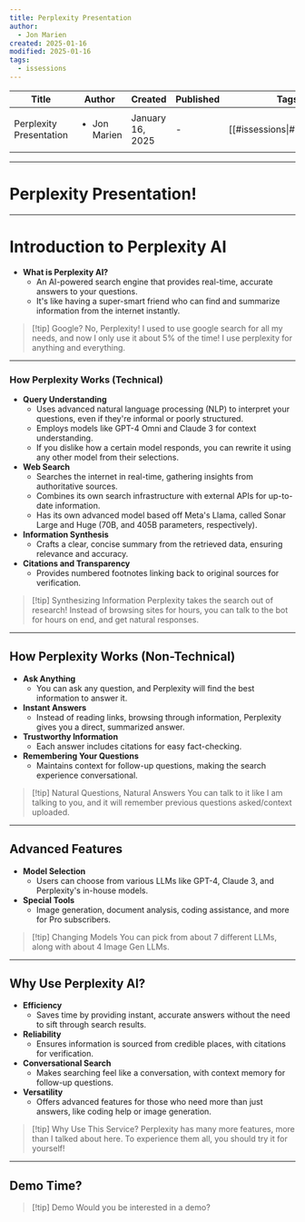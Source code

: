```yaml
---
title: Perplexity Presentation
author:
  - Jon Marien
created: 2025-01-16
modified: 2025-01-16
tags:
  - issessions
---
```


| Title                   | Author                       | Created          | Published | Tags                         |
| ----------------------- | ---------------------------- | ---------------- | --------- | ---------------------------- |
| Perplexity Presentation | <ul><li>Jon Marien</li></ul> | January 16, 2025 | \-        | [[#issessions\|#issessions]] |

---
<!-- .slide: data-auto-animate -->
<!-- slide bg="aquamarine" -->
# Perplexity Presentation!
---
<!-- .slide: data-auto-animate -->
<!-- slide bg="aquamarine" -->
# Introduction to Perplexity AI

- **What is Perplexity AI?**
    - An AI-powered search engine that provides real-time, accurate answers to your questions.
    - It's like having a super-smart friend who can find and summarize information from the internet instantly.

> [!tip] Google? No, Perplexity!
> I used to use google search for all my needs, and now I only use it about 5% of the time! I use perplexity for anything and everything.

---
<!-- .slide: data-auto-animate -->
<!-- slide bg="aquamarine" -->
### How Perplexity Works (Technical)

- **Query Understanding**
    - Uses advanced natural language processing (NLP) to interpret your questions, even if they're informal or poorly structured.
    - Employs models like GPT-4 Omni and Claude 3 for context understanding.
    - If you dislike how a certain model responds, you can rewrite it using any other model from their selections.
- **Web Search**
    - Searches the internet in real-time, gathering insights from authoritative sources.
    - Combines its own search infrastructure with external APIs for up-to-date information.
    - Has its own advanced model based off Meta's Llama, called Sonar Large and Huge (70B, and 405B parameters, respectively). 
- **Information Synthesis**
    - Crafts a clear, concise summary from the retrieved data, ensuring relevance and accuracy.
- **Citations and Transparency**
    - Provides numbered footnotes linking back to original sources for verification.

> [!tip] Synthesizing Information
> Perplexity takes the search out of research! Instead of browsing sites for hours, you can talk to the bot for hours on end, and get natural responses.

---

<!-- .slide: data-auto-animate -->
<!-- slide bg="aquamarine" -->
## How Perplexity Works (Non-Technical)

- **Ask Anything**
    - You can ask any question, and Perplexity will find the best information to answer it. 
- **Instant Answers**
    - Instead of reading links, browsing through information, Perplexity gives you a direct, summarized answer.
- **Trustworthy Information**
    - Each answer includes citations for easy fact-checking.
- **Remembering Your Questions**
    - Maintains context for follow-up questions, making the search experience conversational.

> [!tip] Natural Questions, Natural Answers
> You can talk to it like I am talking to you, and it will remember previous questions asked/context uploaded.

---
<!-- .slide: data-auto-animate -->
<!-- slide bg="aquamarine" -->
## Advanced Features

- **Model Selection**
    - Users can choose from various LLMs like GPT-4, Claude 3, and Perplexity's in-house models.
- **Special Tools**
    - Image generation, document analysis, coding assistance, and more for Pro subscribers.

> [!tip] Changing Models
> You can pick from about 7 different LLMs, along with about 4 Image Gen LLMs.
<!-- element style="width:40%"-->

---

<!-- .slide: data-auto-animate -->
<!-- slide bg="aquamarine" -->
## Why Use Perplexity AI?

- **Efficiency**
    - Saves time by providing instant, accurate answers without the need to sift through search results.
- **Reliability**
    - Ensures information is sourced from credible places, with citations for verification.
- **Conversational Search**
    - Makes searching feel like a conversation, with context memory for follow-up questions.
- **Versatility**
    - Offers advanced features for those who need more than just answers, like coding help or image generation.

> [!tip] Why Use This Service?
> Perplexity has many more features, more than I talked about here. To experience them all, you should try it for yourself!

---

<!-- .slide: data-auto-animate -->
<!-- slide bg="aquamarine" -->
## Demo Time?

> [!tip] Demo
> Would you be interested in a demo?